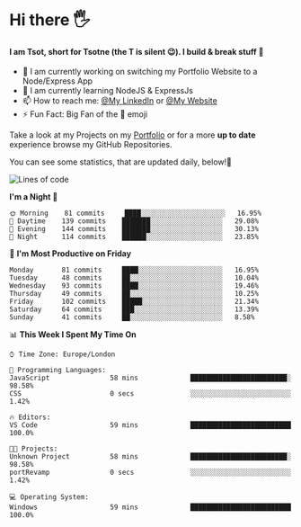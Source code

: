 # Hi there :raised_hand_with_fingers_splayed:
#### I am Tsot, short for Tsotne (the T is silent :wink:). I build & break stuff :space_invader:
- :telescope: I am currently working on switching my Portfolio Website to a Node/Express App
- :seedling: I am currently learning NodeJS & ExpressJs
- :mailbox: How to reach me: [@My LinkedIn](https://www.linkedin.com/in/tsotne-gvadzabia/) or [@My Website](https://tsotnegvadzabia.me/contact)
- :zap: Fun Fact: Big Fan of the :space_invader: emoji

Take a look at my Projects on my [Portfolio](https://tsotnegvadzabia.me/) or for a more **up to date** experience browse my GitHub Repositories.

You can see some statistics, that are updated daily, below!:space_invader:
<!--START_SECTION:waka-->
![Lines of code](https://img.shields.io/badge/From%20Hello%20World%20I%27ve%20Written-1.3%20million%20lines%20of%20code-blue)

**I'm a Night 🦉** 

```text
🌞 Morning    81 commits     ████░░░░░░░░░░░░░░░░░░░░░   16.95% 
🌆 Daytime    139 commits    ███████░░░░░░░░░░░░░░░░░░   29.08% 
🌃 Evening    144 commits    ███████░░░░░░░░░░░░░░░░░░   30.13% 
🌙 Night      114 commits    ██████░░░░░░░░░░░░░░░░░░░   23.85%

```
📅 **I'm Most Productive on Friday** 

```text
Monday       81 commits     ████░░░░░░░░░░░░░░░░░░░░░   16.95% 
Tuesday      48 commits     ██░░░░░░░░░░░░░░░░░░░░░░░   10.04% 
Wednesday    93 commits     ████░░░░░░░░░░░░░░░░░░░░░   19.46% 
Thursday     49 commits     ██░░░░░░░░░░░░░░░░░░░░░░░   10.25% 
Friday       102 commits    █████░░░░░░░░░░░░░░░░░░░░   21.34% 
Saturday     64 commits     ███░░░░░░░░░░░░░░░░░░░░░░   13.39% 
Sunday       41 commits     ██░░░░░░░░░░░░░░░░░░░░░░░   8.58%

```


📊 **This Week I Spent My Time On** 

```text
⌚︎ Time Zone: Europe/London

💬 Programming Languages: 
JavaScript               58 mins             ████████████████████████░   98.58% 
CSS                      0 secs              ░░░░░░░░░░░░░░░░░░░░░░░░░   1.42%

🔥 Editors: 
VS Code                  59 mins             █████████████████████████   100.0%

🐱‍💻 Projects: 
Unknown Project          58 mins             ████████████████████████░   98.58% 
portRevamp               0 secs              ░░░░░░░░░░░░░░░░░░░░░░░░░   1.42%

💻 Operating System: 
Windows                  59 mins             █████████████████████████   100.0%

```


<!--END_SECTION:waka-->

